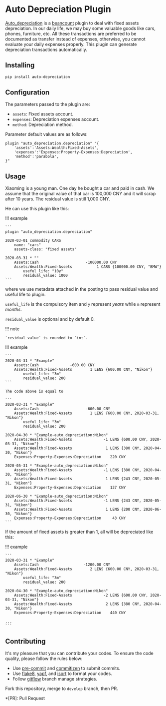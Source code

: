 # Auto Depreciation Plugin

[Auto_depreciation](https://hktkzyx.github.io/auto-depreciation/)
is a [beancount](https://github.com/beancount/beancount) plugin to deal with fixed assets depreciation.
In our daily life, we may buy some valuable goods like cars, phones, furniture, etc.
All these transactions are preferred to be documented as transfer instead of expenses,
otherwise, you cannot evaluate your daily expenses properly.
This plugin can generate depreciation transactions automatically.

## Installing

```bash
pip install auto-depreciation
```

## Configuration

The parameters passed to the plugin are:

- `assets`: Fixed assets account.
- `expenses`: Depreciation expenses account.
- `method`: Depreciation method.

Parameter default values are as follows:

```
plugin "auto_depreciation.depreciation" "{
    'assets':'Assets:Wealth:Fixed-Assets',
    'expenses':'Expenses:Property-Expenses:Depreciation',
    'method':'parabola',
}"
```

## Usage

Xiaoming is a young man. One day he bought a car and paid in cash.
We assume that the original value of that car is 100,000 CNY
and it will scrap after 10 years.
The residual value is still 1,000 CNY.

He can use this plugin like this:

!!! example

    ```
    plugin "auto_depreciation.depreciation"

    2020-03-01 commodity CARS
        name: "cars"
        assets-class: "fixed assets"

    2020-03-31 * ""
        Assets:Cash                     -100000.00 CNY
        Assets:Wealth:Fixed-Assets           1 CARS {100000.00 CNY, "BMW"}
            useful_life: "10y"
            residual_value: 1000
    ```

where we use metadata attached in the posting to pass residual value and useful life to plugin.

`useful_life` is the compulsory item and `y` represent *years* while `m` represent *months*.

`residual_value` is optional and by default 0.

!!! note

    `residual_value` is rounded to `int`.

!!! example

    ```
    2020-03-31 * "Example"
        Assets:Cash              -600.00 CNY
        Assets:Wealth:Fixed-Assets        1 LENS {600.00 CNY, "Nikon"}
            useful_life: "3m"
            residual_value: 200
    ```

    The code above is equal to

    ```
    2020-03-31 * "Example"
        Assets:Cash                     -600.00 CNY
        Assets:Wealth:Fixed-Assets        1 LENS {600.00 CNY, 2020-03-31, "Nikon"}
            useful_life: "3m"
            residual_value: 200

    2020-04-30 * "Example-auto_depreciation:Nikon"
        Assets:Wealth:Fixed-Assets              -1 LENS {600.00 CNY, 2020-03-31, "Nikon"}
        Assets:Wealth:Fixed-Assets               1 LENS {380 CNY, 2020-04-30, "Nikon"}
        Expenses:Property-Expenses:Depreciation    220 CNY

    2020-05-31 * "Example-auto_depreciation:Nikon"
        Assets:Wealth:Fixed-Assets              -1 LENS {380 CNY, 2020-04-30, "Nikon"}
        Assets:Wealth:Fixed-Assets               1 LENS {243 CNY, 2020-05-31, "Nikon"}
        Expenses:Property-Expenses:Depreciation    137 CNY

    2020-06-30 * "Example-auto_depreciation:Nikon"
        Assets:Wealth:Fixed-Assets              -1 LENS {243 CNY, 2020-05-31, "Nikon"}
        Assets:Wealth:Fixed-Assets               1 LENS {200 CNY, 2020-06-30, "Nikon"}
        Expenses:Property-Expenses:Depreciation     43 CNY
    ```

If the amount of fixed assets is greater than 1, all will be depreciated like this:

!!! example

    ```
    2020-03-31 * "Example"
        Assets:Cash                    -1200.00 CNY
        Assets:Wealth:Fixed-Assets        2 LENS {600.00 CNY, 2020-03-31, "Nikon"}
            useful_life: "3m"
            residual_value: 200

    2020-04-30 * "Example-auto_depreciation:Nikon"
        Assets:Wealth:Fixed-Assets              -2 LENS {600.00 CNY, 2020-03-31, "Nikon"}
        Assets:Wealth:Fixed-Assets               2 LENS {380 CNY, 2020-04-30, "Nikon"}
        Expenses:Property-Expenses:Depreciation    440 CNY

    ...
    ```

## Contributing

It's my pleasure that you can contribute your codes.
To ensure the code quality, please follow the rules below:

- Use [pre-commit](https://github.com/commitizen-tools/commitizen) and [commitizen](https://github.com/commitizen-tools/commitizen) to submit commits.
- Use [flake8](https://github.com/PyCQA/flake8), [yapf](https://github.com/google/yapf), and [isort](https://github.com/PyCQA/isort) to format your codes.
- Follow [gitflow](https://github.com/petervanderdoes/gitflow-avh) branch manage strategies.

Fork this repository, merge to `develop` branch, then PR.

*[PR]: Pull Request

